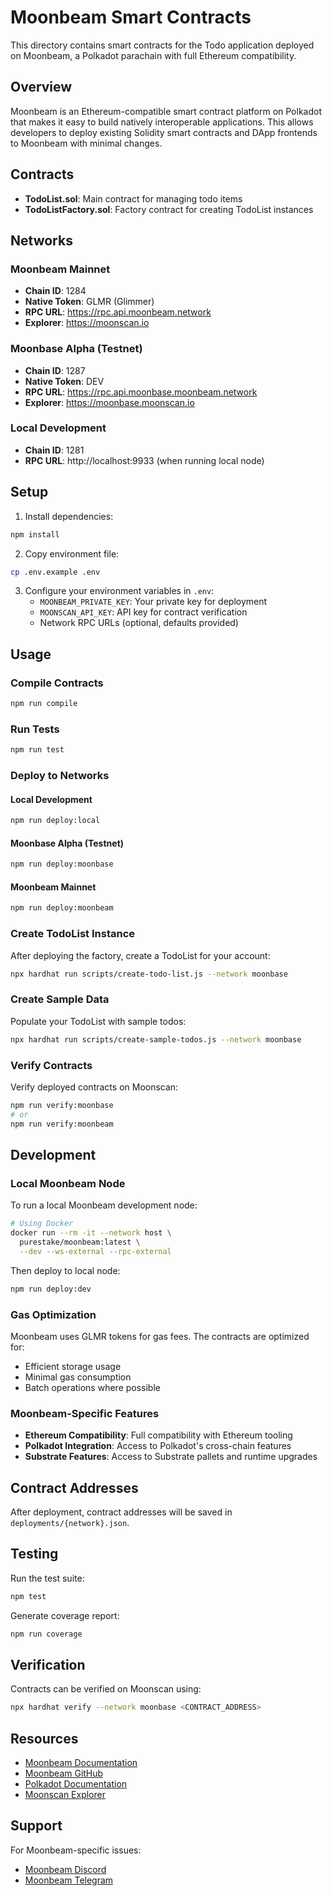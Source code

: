 # Moonbeam Smart Contracts

This directory contains smart contracts for the Todo application deployed on Moonbeam, a Polkadot parachain with full Ethereum compatibility.

## Overview

Moonbeam is an Ethereum-compatible smart contract platform on Polkadot that makes it easy to build natively interoperable applications. This allows developers to deploy existing Solidity smart contracts and DApp frontends to Moonbeam with minimal changes.

## Contracts

- **TodoList.sol**: Main contract for managing todo items
- **TodoListFactory.sol**: Factory contract for creating TodoList instances

## Networks

### Moonbeam Mainnet

- **Chain ID**: 1284
- **Native Token**: GLMR (Glimmer)
- **RPC URL**: https://rpc.api.moonbeam.network
- **Explorer**: https://moonscan.io

### Moonbase Alpha (Testnet)

- **Chain ID**: 1287
- **Native Token**: DEV
- **RPC URL**: https://rpc.api.moonbase.moonbeam.network
- **Explorer**: https://moonbase.moonscan.io

### Local Development

- **Chain ID**: 1281
- **RPC URL**: http://localhost:9933 (when running local node)

## Setup

1. Install dependencies:

```bash
npm install
```

2. Copy environment file:

```bash
cp .env.example .env
```

3. Configure your environment variables in `.env`:
   - `MOONBEAM_PRIVATE_KEY`: Your private key for deployment
   - `MOONSCAN_API_KEY`: API key for contract verification
   - Network RPC URLs (optional, defaults provided)

## Usage

### Compile Contracts

```bash
npm run compile
```

### Run Tests

```bash
npm run test
```

### Deploy to Networks

#### Local Development

```bash
npm run deploy:local
```

#### Moonbase Alpha (Testnet)

```bash
npm run deploy:moonbase
```

#### Moonbeam Mainnet

```bash
npm run deploy:moonbeam
```

### Create TodoList Instance

After deploying the factory, create a TodoList for your account:

```bash
npx hardhat run scripts/create-todo-list.js --network moonbase
```

### Create Sample Data

Populate your TodoList with sample todos:

```bash
npx hardhat run scripts/create-sample-todos.js --network moonbase
```

### Verify Contracts

Verify deployed contracts on Moonscan:

```bash
npm run verify:moonbase
# or
npm run verify:moonbeam
```

## Development

### Local Moonbeam Node

To run a local Moonbeam development node:

```bash
# Using Docker
docker run --rm -it --network host \
  purestake/moonbeam:latest \
  --dev --ws-external --rpc-external
```

Then deploy to local node:

```bash
npm run deploy:dev
```

### Gas Optimization

Moonbeam uses GLMR tokens for gas fees. The contracts are optimized for:

- Efficient storage usage
- Minimal gas consumption
- Batch operations where possible

### Moonbeam-Specific Features

- **Ethereum Compatibility**: Full compatibility with Ethereum tooling
- **Polkadot Integration**: Access to Polkadot's cross-chain features
- **Substrate Features**: Access to Substrate pallets and runtime upgrades

## Contract Addresses

After deployment, contract addresses will be saved in `deployments/{network}.json`.

## Testing

Run the test suite:

```bash
npm test
```

Generate coverage report:

```bash
npm run coverage
```

## Verification

Contracts can be verified on Moonscan using:

```bash
npx hardhat verify --network moonbase <CONTRACT_ADDRESS>
```

## Resources

- [Moonbeam Documentation](https://docs.moonbeam.network/)
- [Moonbeam GitHub](https://github.com/moonbeam-foundation/moonbeam)
- [Polkadot Documentation](https://polkadot.network/documentation/)
- [Moonscan Explorer](https://moonscan.io/)

## Support

For Moonbeam-specific issues:

- [Moonbeam Discord](https://discord.gg/PfpUATX)
- [Moonbeam Telegram](https://t.me/Moonbeam_Official)
